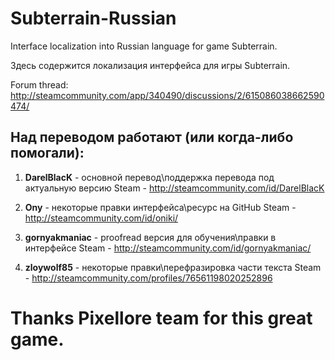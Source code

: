 # Subterrain-Russian

Interface localization into Russian language for game Subterrain.

Здесь содержится локализация интерфейса для игры Subterrain.


Forum thread: http://steamcommunity.com/app/340490/discussions/2/615086038662590474/


## Над переводом работают (или когда-либо помогали):
1. **DarelBlacK**    - основной перевод\поддержка перевода под актуальную версию 
Steam - http://steamcommunity.com/id/DarelBlacK

2. **Ony**           - некоторые правки интерфейса\ресурс на GitHub 
Steam - http://steamcommunity.com/id/oniki/

3. **gornyakmaniac** - proofread версия для обучения\правки в интерфейсе 
Steam - http://steamcommunity.com/id/gornyakmaniac/

4. **zloywolf85**    - некоторые правки\перефразировка части текста 
Steam - http://steamcommunity.com/profiles/76561198020252896



# Thanks Pixellore team for this great game.
